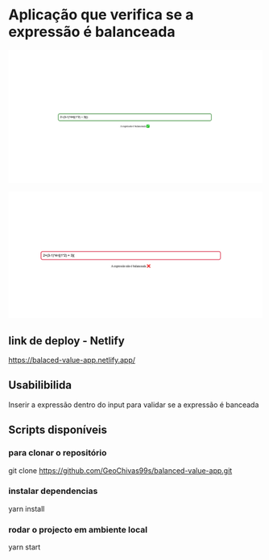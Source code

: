 # Aplicação que verifica se a expressão é balanceada


![Alt text](image.png)

![Alt text](image-1.png)


## link de deploy - Netlify 
https://balaced-value-app.netlify.app/


## Usabilibilida 

Inserir a expressão dentro do input para validar se a expressão é banceada

## Scripts disponíveis

###  para clonar o repositório

git clone  https://github.com/GeoChivas99s/balanced-value-app.git

### instalar dependencias 

yarn install

###  rodar o projecto em ambiente local
 
yarn start